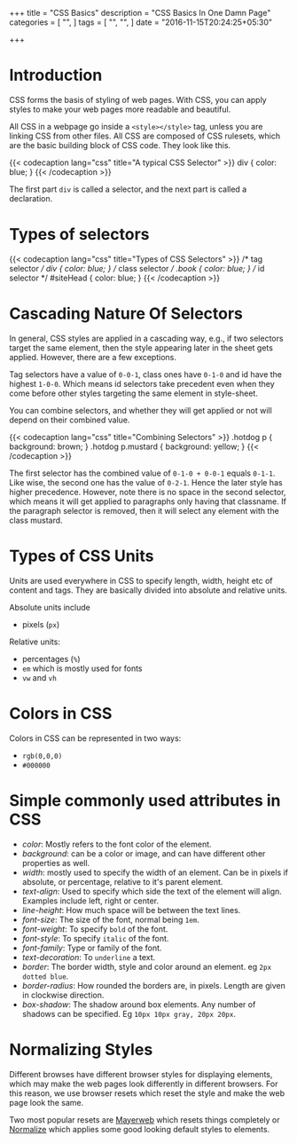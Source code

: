 +++
title = "CSS Basics"
description = "CSS Basics In One Damn Page"
categories = [
  "",
]
tags = [
  "",
  "",
]
date = "2016-11-15T20:24:25+05:30"

+++

# Introduction

CSS forms the basis of styling of web pages. With CSS, you can apply styles to make your web pages more readable and beautiful.

All CSS in a webpage go inside a `<style></style>` tag, unless you are linking CSS from other files. All CSS are composed of CSS rulesets, which are the basic building block of CSS code. They look like this.

{{< codecaption lang="css" title="A typical CSS Selector" >}}
div {
    color: blue;
}
{{< /codecaption >}}

The first part `div` is called a selector, and the next part is called a declaration.

# Types of selectors

{{< codecaption lang="css" title="Types of CSS Selectors" >}}
/* tag selector */
div {
    color: blue;
}
/* class selector */
.book {
    color: blue;
}
/* id selector */
#siteHead {
    color: blue;
}
{{< /codecaption >}}

# Cascading Nature Of Selectors

In general, CSS styles are applied in a cascading way, e.g., if two selectors target the same element, then the style appearing later in the sheet gets applied. However, there are a few exceptions.

Tag selectors have a value of `0-0-1`, class ones have `0-1-0` and id have the highest `1-0-0`. Which means id selectors take precedent even when they come before other styles targeting the same element in style-sheet.

You can combine selectors, and whether they will get applied or not will depend on their combined value. 

{{< codecaption lang="css" title="Combining Selectors" >}}
.hotdog p {
    background: brown;
}
.hotdog p.mustard {
    background: yellow;
}
{{< /codecaption >}}

The first selector has the combined value of `0-1-0 + 0-0-1` equals `0-1-1`. Like wise, the second one has the value of `0-2-1`. Hence the later style has higher precedence. However, note there is no space in the second selector, which means it will get applied to paragraphs only having that classname. If the paragraph selector is removed, then it will select any element with the class mustard.


# Types of CSS Units

Units are used everywhere in CSS to specify length, width, height etc of content and tags. They are basically divided into absolute and relative units.

Absolute units include

* pixels (`px`)

Relative units:

* percentages (`%`)
* `em` which is mostly used for fonts
* `vw` and `vh`

# Colors in CSS

Colors in CSS can be represented in two ways:

* `rgb(0,0,0)`
* `#000000`

# Simple commonly used attributes in CSS

* _color_: Mostly refers to the font color of the element.
* _background_: can be a color or image, and can have different other properties as well.
* _width_: mostly used to specify the width of an element. Can be in pixels if absolute, or percentage, relative to it's parent element.
* _text-align_: Used to specify which side the text of the element will align. Examples include left, right or center. 
* _line-height_: How much space will be between the text lines.
* _font-size_: The size of the font, normal being `1em`.
* _font-weight_: To specify `bold` of the font.
* _font-style_: To specify `italic` of the font.
* _font-family_: Type or family of the font.
* _text-decoration_: To `underline` a text.
* _border_: The border width, style and color around an element. eg `2px dotted blue`.
* _border-radius_: How rounded the borders are, in pixels. Length are given in clockwise direction.
* _box-shadow_: The shadow around box elements. Any number of shadows can be specified. Eg `10px 10px gray, 20px 20px`.

# Normalizing Styles

Different browses have different browser styles for displaying elements, which may make the web pages look differently in different browsers. For this reason, we use browser resets which reset the style and make the web page look the same. 

Two most popular resets are [Mayerweb](http://meyerweb.com/eric/tools/css/reset/) which resets things completely or [Normalize](https://github.com/necolas/normalize.css/) which applies some good looking default styles to elements.